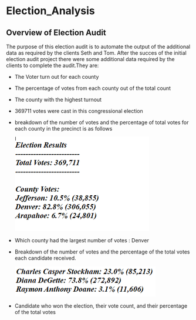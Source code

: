 # Election_Analysis
## Overview of Election Audit
The purpose of this election audit is to automate the output of the additional data as required by the clients Seth and Tom. After the succes of the initial election audit project there were some additional data required by the clients to complete the audit.They are:
* The Voter turn out for each county
* The percentage of votes from each county out of the total count
* The county with the highest turnout


* 369711 votes were cast in this congressional election
* breakdown of the number of votes and the percentage of total votes for each county in the precinct is as follows

  ![county votes](election_county.PNG)

* Which county had the largest number of votes : Denver



* Breakdown of the number of votes and the percentage of the total votes each candidate received.
  
     ![image](election_candidate.PNG)

* Candidate who won the election, their vote count, and their percentage of the total votes
 
